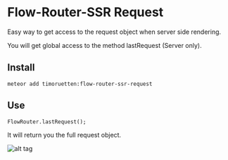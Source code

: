 # Flow-Router-SSR Request

Easy way to get access to the request object when server side rendering.

You will get global access to the method lastRequest (Server only).

## Install

```
meteor add timoruetten:flow-router-ssr-request
```

## Use

```
FlowRouter.lastRequest();
```

It will return you the full request object.

![alt tag](https://picload.org/image/rgaccdaa/ezgif-72579726.gif)
